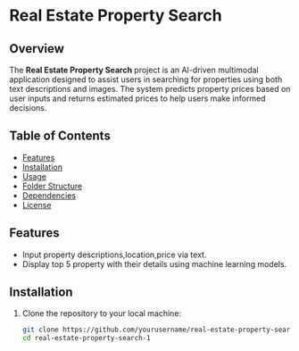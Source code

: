 # Real Estate Property Search

## Overview
The **Real Estate Property Search** project is an AI-driven multimodal application designed to assist users in searching for properties using both text descriptions and images. The system predicts property prices based on user inputs and returns estimated prices to help users make informed decisions.

## Table of Contents
- [Features](#features)
- [Installation](#installation)
- [Usage](#usage)
- [Folder Structure](#folder-structure)
- [Dependencies](#dependencies)
- [License](#license)

## Features
- Input property descriptions,location,price  via text.
- Display top 5 property with their details using machine learning models.

## Installation
1. Clone the repository to your local machine:
   ```bash
   git clone https://github.com/yourusername/real-estate-property-search.git
   cd real-estate-property-search-1
